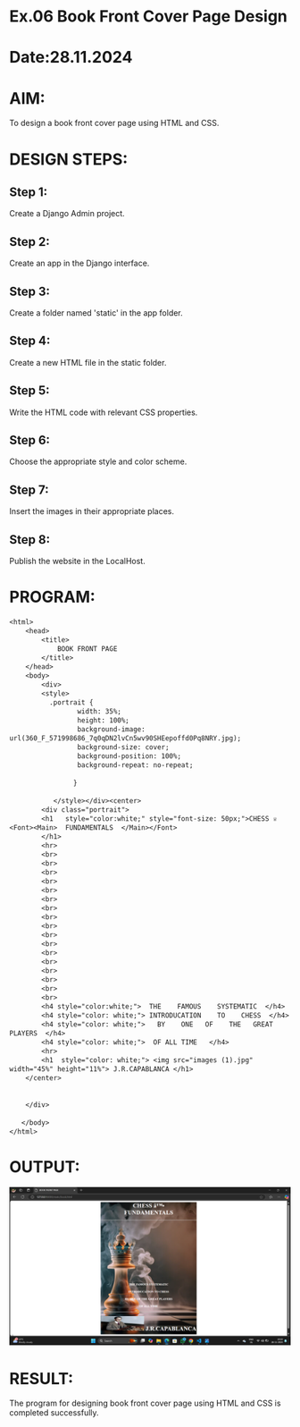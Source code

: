 # Ex.06 Book Front Cover Page Design
# Date:28.11.2024
# AIM:
To design a book front cover page using HTML and CSS.

# DESIGN STEPS:
## Step 1:
Create a Django Admin project.

## Step 2:
Create an app in the Django interface.

## Step 3:
Create a folder named 'static' in the app folder.

## Step 4:
Create a new HTML file in the static folder.

## Step 5:
Write the HTML code with relevant CSS properties.

## Step 6:
Choose the appropriate style and color scheme.

## Step 7:
Insert the images in their appropriate places.

## Step 8:
Publish the website in the LocalHost.

# PROGRAM:
```
<html>
    <head>
        <title>
            BOOK FRONT PAGE
        </title>
    </head>
    <body>
        <div>
        <style>
          .portrait {
                 width: 35%;
                 height: 100%;
                 background-image: url(360_F_571998686_7q0qDN2lvCn5wv90SHEepoffd0Pq8NRY.jpg);
                 background-size: cover;
                 background-position: 100%;
                 background-repeat: no-repeat;
      
                }
        
           </style></div><center>
        <div class="portrait">
        <h1   style="color:white;" style="font-size: 50px;">CHESS ♕ <Font><Main>  FUNDAMENTALS  </Main></Font> 
        </h1>
        <hr>
        <br>
        <br>
        <br>
        <br>
        <br>
        <br>
        <br>
        <br>
        <br>
        <br>
        <br>
        <br>
        <br>
        <br>
        <br>
        <br>
        <br>
        <h4 style="color:white;">  THE    FAMOUS    SYSTEMATIC  </h4>
        <h4 style="color: white;"> INTRODUCATION    TO    CHESS  </h4>
        <h4 style="color: white;">   BY    ONE   OF    THE   GREAT   PLAYERS  </h4>
        <h4 style="color: white;">  OF ALL TIME   </h4>
        <hr>
        <h1  style="color: white;"> <img src="images (1).jpg"  width="45%" height="11%"> J.R.CAPABLANCA </h1>
    </center>
    
    
    </div>
       
   </body>
</html>
```

# OUTPUT:
![alt text](image.png)
# RESULT:
The program for designing book front cover page using HTML and CSS is completed successfully.
